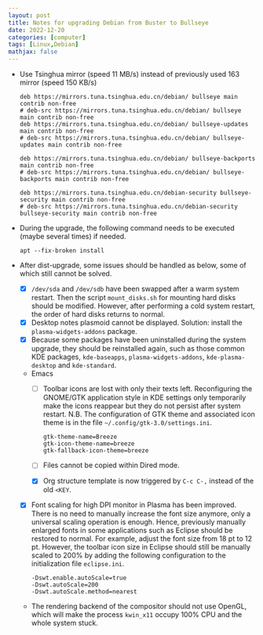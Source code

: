 ```yaml
---
layout: post
title: Notes for upgrading Debian from Buster to Bullseye
date: 2022-12-20
categories: [computer]
tags: [Linux,Debian]
mathjax: false
---
```


-   Use Tsinghua mirror (speed 11 MB/s) instead of previously used 163 mirror (speed 150 KB/s)
    
    ```text
    deb https://mirrors.tuna.tsinghua.edu.cn/debian/ bullseye main contrib non-free
    # deb-src https://mirrors.tuna.tsinghua.edu.cn/debian/ bullseye main contrib non-free
    deb https://mirrors.tuna.tsinghua.edu.cn/debian/ bullseye-updates main contrib non-free
    # deb-src https://mirrors.tuna.tsinghua.edu.cn/debian/ bullseye-updates main contrib non-free
    
    deb https://mirrors.tuna.tsinghua.edu.cn/debian/ bullseye-backports main contrib non-free
    # deb-src https://mirrors.tuna.tsinghua.edu.cn/debian/ bullseye-backports main contrib non-free
    
    deb https://mirrors.tuna.tsinghua.edu.cn/debian-security bullseye-security main contrib non-free
    # deb-src https://mirrors.tuna.tsinghua.edu.cn/debian-security bullseye-security main contrib non-free
    ```
-   During the upgrade, the following command needs to be executed (maybe several times) if needed.
    
    ```text
    apt --fix-broken install
    ```
-   After dist-upgrade, some issues should be handled as below, some of which still cannot be solved.
    -   [X] `/dev/sda` and `/dev/sdb` have been swapped after a warm system restart. Then the script `mount_disks.sh` for mounting hard disks should be modified. However, after performing a cold system restart, the order of hard disks returns to normal.
    -   [X] Desktop notes plasmoid cannot be displayed. Solution: install the `plasma-widgets-addons` package.
    -   [X] Because some packages have been uninstalled during the system upgrade, they should be reinstalled again, such as those common KDE packages, `kde-baseapps`, `plasma-widgets-addons`, `kde-plasma-desktop` and `kde-standard`.
    -   Emacs
        -   [ ] Toolbar icons are lost with only their texts left. Reconfiguring the GNOME/GTK application style in KDE settings only temporarily make the icons reappear but they do not persist after system restart. N.B. The configuration of GTK theme and associated icon theme is in the file `~/.config/gtk-3.0/settings.ini`.
            
            ```text
            gtk-theme-name=Breeze
            gtk-icon-theme-name=breeze
            gtk-fallback-icon-theme=breeze
            ```
        -   [ ] Files cannot be copied within Dired mode.
        -   [X] Org structure template is now triggered by `C-c C-,` instead of the old `<KEY`.
    -   [X] Font scaling for high DPI monitor in Plasma has been improved. There is no need to manually increase the font size anymore, only a universal scaling operation is enough. Hence, previously manually enlarged fonts in some applications such as Eclipse should be restored to normal. For example, adjust the font size from 18 pt to 12 pt. However, the toolbar icon size in Eclipse should still be manually scaled to 200% by adding the following configuration to the initialization file `eclipse.ini`.
        
        ```text
        -Dswt.enable.autoScale=true
        -Dswt.autoScale=200
        -Dswt.autoScale.method=nearest
        ```
    -   The rendering backend of the compositor should not use OpenGL, which will make the process `kwin_x11` occupy 100% CPU and the whole system stuck.

